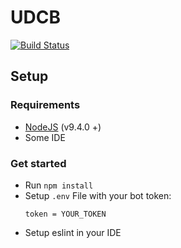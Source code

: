 # UDCB

[![Build Status](https://travis-ci.org/UDCBOT/bot.svg?branch=master)](https://travis-ci.org/UDCBOT/bot)

## Setup

### Requirements
* [NodeJS](https://nodejs.org/en/) (v9.4.0 +)
* Some IDE

### Get started
* Run `npm install`
* Setup `.env` File with your bot token:
    ```
    token = YOUR_TOKEN
    ```
* Setup eslint in your IDE
